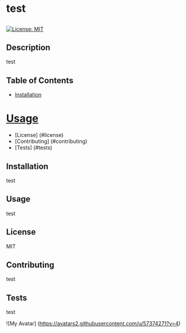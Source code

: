 # test

##
[![License: MIT](https://img.shields.io/badge/License-MIT-yellow.svg)](https://opensource.org/licenses/MIT)

## Description

test

## Table of Contents

* [Installation](#installation)
# [Usage](#usage)
* [License] (#license)
* [Contributing] (#contributing)
* [Tests] (#tests)

## Installation

test

## Usage

test

## License

MIT

## Contributing

test

## Tests

test

![My Avatar] (https://avatars2.githubusercontent.com/u/57374271?v=4)

